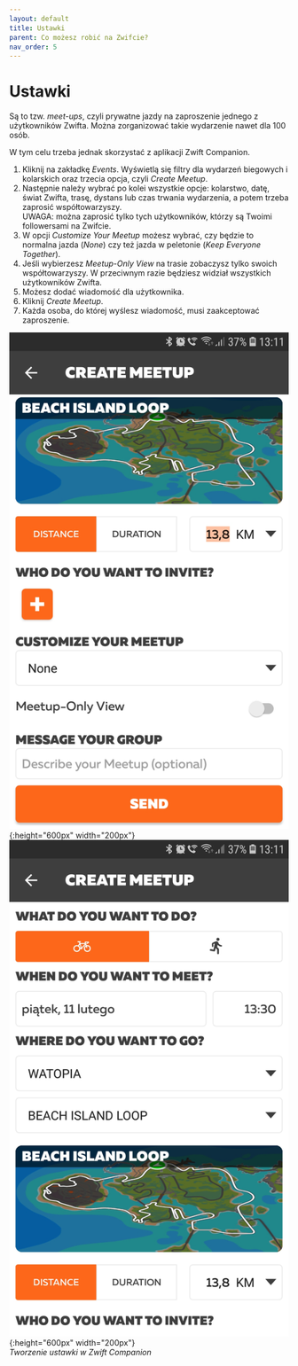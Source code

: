```yaml
---
layout: default
title: Ustawki
parent: Co możesz robić na Zwifcie?
nav_order: 5
---
```


# Ustawki 

Są to tzw. _meet-ups_, czyli prywatne jazdy na zaproszenie jednego z użytkowników Zwifta. Można zorganizować takie wydarzenie nawet dla 100 osób.

W tym celu trzeba jednak skorzystać z aplikacji Zwift Companion. 

1. Kliknij na zakładkę _Events_. Wyświetlą się filtry dla wydarzeń biegowych i kolarskich oraz trzecia opcja, czyli _Create Meetup_. 
2. Następnie należy wybrać po kolei wszystkie opcje: kolarstwo, datę, świat Zwifta, trasę, dystans lub czas trwania wydarzenia, a potem trzeba zaprosić współtowarzyszy.  
UWAGA: można zaprosić tylko tych użytkowników, którzy są Twoimi followersami na Zwifcie.
1. W opcji _Customize Your Meetup_ możesz wybrać, czy będzie to normalna jazda (_None_) czy też jazda w peletonie (_Keep Everyone Together_).
2. Jeśli wybierzesz _Meetup-Only View_ na trasie zobaczysz tylko swoich współtowarzyszy. W przeciwnym razie będziesz widział wszystkich użytkowników Zwifta.
3. Możesz dodać wiadomość dla użytkownika.
4. Kliknij _Create Meetup_.
5. Każda osoba, do której wyślesz wiadomość, musi zaakceptować zaproszenie.

![MeetUp](../../assets/images/MeetUp1.png){:height="600px" width="200px"} ![MeetUp](../../assets/images/MeetUp2.png){:height="600px" width="200px"}  
*Tworzenie ustawki w Zwift Companion*  